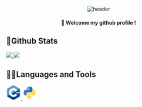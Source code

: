 <div align="center">

  ![header](https://capsule-render.vercel.app/api?type=waving&color=gradient&height=120&animation=fadeIn&section=footer&text=✈🚀&fontAlign=70)
  ####  :wave: Welcome my github profile ! 
  

</div>

## 🏃Github Stats

<a href="s">
  <img src="https://github-readme-stats.vercel.app/api?username=canele452&show_icons=true" width="42%" />
</a>

<a href="s">
  <img src="https://github-readme-stats.vercel.app/api/top-langs/?username=canele452&exclude_repo=canele452.github.io&layout=compact" />
</a>

<!--## 🧛‍♂️ Solved.ac Stats
[![Solved.ac Profile](http://mazassumnida.wtf/api/generate_badge?boj=canele452)](https://solved.ac/canele452)-->
## 👨‍💻Languages and Tools
<div style="text-align: center">
  
  

<p align="left"> <a href="https://www.w3schools.com/cpp/" target="_blank" rel="noreferrer"> <img src="https://raw.githubusercontent.com/devicons/devicon/master/icons/cplusplus/cplusplus-original.svg" alt="cplusplus" width="40" height="40"/> </a> <a href="https://www.python.org" target="_blank" rel="noreferrer"> <img src="https://raw.githubusercontent.com/devicons/devicon/master/icons/python/python-original.svg" alt="python" width="40" height="40"/> </a> </p>

